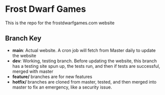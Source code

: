 # Frost Dwarf Games

This is the repo for the frostdwarfgames.com website

## Branch Key
- **main**: Actual website. A cron job will fetch from Master daily to update the website
- **dev**: Working, testing branch. Before updating the website, this branch has a testing site spun up, the tests run, and then if tests are successful, merged with master
- **feature/** branches are for new features
- **hotfix/** branches are cloned from master, tested, and then merged into master to fix an emergency, like a security issue.
